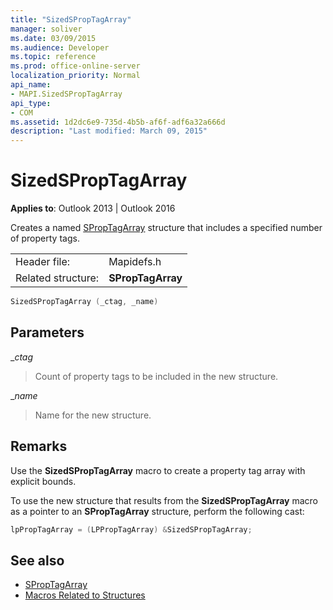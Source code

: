 ```yaml
---
title: "SizedSPropTagArray"
manager: soliver
ms.date: 03/09/2015
ms.audience: Developer
ms.topic: reference
ms.prod: office-online-server
localization_priority: Normal
api_name:
- MAPI.SizedSPropTagArray
api_type:
- COM
ms.assetid: 1d2dc6e9-735d-4b5b-af6f-adf6a32a666d
description: "Last modified: March 09, 2015"
---
```


# SizedSPropTagArray

**Applies to**: Outlook 2013 | Outlook 2016 
  
Creates a named [SPropTagArray](sproptagarray.md) structure that includes a specified number of property tags. 
  
|||
|:-----|:-----|
|Header file:  <br/> |Mapidefs.h  <br/> |
|Related structure:  <br/> |**SPropTagArray** <br/> |
   
```cpp
SizedSPropTagArray (_ctag, _name)
```

## Parameters

__ctag_
  
> Count of property tags to be included in the new structure.
    
__name_
  
> Name for the new structure.
    
## Remarks

Use the **SizedSPropTagArray** macro to create a property tag array with explicit bounds. 
  
To use the new structure that results from the **SizedSPropTagArray** macro as a pointer to an **SPropTagArray** structure, perform the following cast: 
  
```cpp
lpPropTagArray = (LPPropTagArray) &SizedSPropTagArray;

```

## See also

- [SPropTagArray](sproptagarray.md)
- [Macros Related to Structures](macros-related-to-structures.md)

